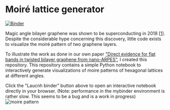 # Moiré lattice generator
[![Binder](https://mybinder.org/badge_logo.svg)](https://mybinder.org/v2/gh/TAdeJong/moire-lattice-generator/master?filepath=moire-plane-wave-animation-interactive.ipynb)

Magic angle bilayer graphene was shown to be superconducting in 2018 [[1](https://doi.org/10.1038/nature26160)]. 
Despite the considerable hype concerning this discovery, little code exists to visualize the moiré pattern of two graphene layers.

To illustrate the work as done in our own paper ["Direct evidence for flat bands in twisted bilayer graphene from nano-ARPES"](https://arxiv.org/abs/2002.02289), I created this repository.
This repository contains a simple Python notebook to interactively generate visualizations of moire patterns of hexagonal lattices at different angles.

Click the "Laucnh binder" button above to open an interactive notebook directly in your browser. (Note: performance in the mybinder environment is rather slow. This seems to be a bug and is a work in progress)
![moire pattern](https://repository-images.githubusercontent.com/292806144/05106400-eeab-11ea-8e2f-0b35075b7cef)
